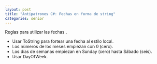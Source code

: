 ```yaml
---
layout: post
title: "Antipatrones C#: Fechas en forma de string"
categories: senior
---
```


Reglas para utilizar las fechas <!--more-->.

* Usar ToString para fortear una fecha al estilo local.
* Los números de los meses empiezan con 0 (cero).
* Los días de semanas empiezan en Sunday (cero) hasta Sábado (seis).
* Usar DayOfWeek.